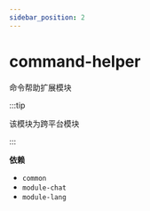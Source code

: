 ```yaml
---
sidebar_position: 2
---
```


# command-helper

命令帮助扩展模块

:::tip

该模块为跨平台模块

:::

**依赖**

- `common`
- `module-chat`
- `module-lang`